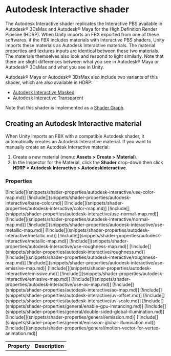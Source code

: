 # Autodesk Interactive shader

The Autodesk Interactive shader replicates the Interactive PBS available in Autodesk® 3DsMax and Autodesk® Maya for the High Definition Render Pipeline (HDRP). When Unity imports an FBX exported from one of these softwares, if the FBX includes materials with Interactive PBS shaders, Unity imports these materials as Autodesk Interactive materials. The material properties and textures inputs are identical between these two materials. The materials themselves also look and respond to light similarly. Note that there are slight differences between what you see in Autodesk® Maya or Autodesk® 3DsMax and what you see in Unity.

Autodesk® Maya or Autodesk® 3DsMax also include two variants of this shader, which are also available in HDRP:

- [Autodesk Interactive Masked](Autodesk-Interactive-Shader-Masked.md)
- [Autodesk Interactive Transparent](Autodesk-Interactive-Shader-Transparent.md)

Note that this shader is implemented as a [Shader Graph](https://docs.unity3d.com/Assets/Pipeline/com.unity.shadergraph@latest/index.html).

## Creating an Autodesk Interactive material

When Unity imports an FBX with a compatible Autodesk shader, it automatically creates an Autodesk Interactive material. If you want to manually create an Autodesk Interactive material:

1. Create a new material (menu: **Assets > Create > Material**).
2. In the Inspector for the Material, click the **Shader** drop-down then click **HDRP > Autodesk Interactive > AutodeskInteractive**.

### Properties

<table>
<tr>
<th>Property</th>
<th>Description</th>
</tr>
[!include[](snippets/shader-properties/autodesk-interactive/use-color-map.md)]
[!include[](snippets/shader-properties/autodesk-interactive/base-color.md)]
[!include[](snippets/shader-properties/autodesk-interactive/color-map.md)]
[!include[](snippets/shader-properties/autodesk-interactive/use-normal-map.md)]
[!include[](snippets/shader-properties/autodesk-interactive/normal-map.md)]
[!include[](snippets/shader-properties/autodesk-interactive/use-metallic-map.md)]
[!include[](snippets/shader-properties/autodesk-interactive/metallic.md)]
[!include[](snippets/shader-properties/autodesk-interactive/metallic-map.md)]
[!include[](snippets/shader-properties/autodesk-interactive/use-roughness-map.md)]
[!include[](snippets/shader-properties/autodesk-interactive/roughness.md)]
[!include[](snippets/shader-properties/autodesk-interactive/roughness-map.md)]
[!include[](snippets/shader-properties/autodesk-interactive/use-emissive-map.md)]
[!include[](snippets/shader-properties/autodesk-interactive/emissive.md)]
[!include[](snippets/shader-properties/autodesk-interactive/emissive-map.md)]
[!include[](snippets/shader-properties/autodesk-interactive/use-ao-map.md)]
[!include[](snippets/shader-properties/autodesk-interactive/ao-map.md)]
[!include[](snippets/shader-properties/autodesk-interactive/uv-offset.md)]
[!include[](snippets/shader-properties/autodesk-interactive/uv-scale.md)]
[!include[](snippets/shader-properties/general/enable-gpu-instancing.md)]
[!include[](snippets/shader-properties/general/double-sided-global-illumination.md)]
[!include[](snippets/shader-properties/general/emission.md)]
[!include[](snippets/shader-properties/general/emission-global-illumination.md)]
[!include[](snippets/shader-properties/general/motion-vector-for-vertex-animation.md)]
</table>

